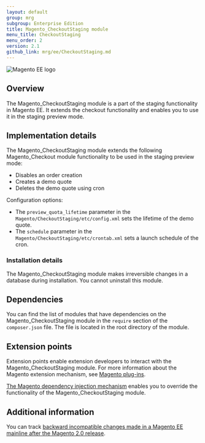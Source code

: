 ```yaml
---
layout: default
group: mrg
subgroup: Enterprise Edition
title: Magento_CheckoutStaging module
menu_title: CheckoutStaging
menu_order: 2
version: 2.1
github_link: mrg/ee/CheckoutStaging.md
---
```


![Magento EE logo]({{site.baseurl}}common/images/ee-only_large.png)

## Overview

The Magento_CheckoutStaging module is a part of the staging functionality in Magento EE.
It extends the checkout functionality and enables you to use it in the staging preview mode.

## Implementation details

The Magento_CheckoutStaging module extends the following Magento_Checkout module functionality to be used in the staging preview mode:

- Disables an order creation
- Creates a demo quote
- Deletes the demo quote using cron

Configuration options:

- The `preview_quota_lifetime` parameter in the `Magento/CheckoutStaging/etc/config.xml` sets the lifetime of the demo quote.
- The `schedule` parameter in the `Magento/CheckoutStaging/etc/crontab.xml` sets a launch schedule of the cron.

### Installation details

The Magento_CheckoutStaging module makes irreversible changes in a database during installation. You cannot uninstall this module.

## Dependencies

You can find the list of modules that have dependencies on the Magento_CheckoutStaging module in the `require` section of the `composer.json` file. The file is located in the root directory of the module.

## Extension points

Extension points enable extension developers to interact with the Magento_CheckoutStaging module. For more information about the Magento extension mechanism, see [Magento plug-ins](http://devdocs.magento.com/guides/v2.1/extension-dev-guide/plugins.html).

[The Magento dependency injection mechanism](http://devdocs.magento.com/guides/v2.1/extension-dev-guide/depend-inj.html) enables you to override the functionality of the Magento_CheckoutStaging module.

## Additional information

You can track [backward incompatible changes made in a Magento EE mainline after the Magento 2.0 release](http://devdocs.magento.com/guides/v2.0/release-notes/changes/ee_changes.html).
